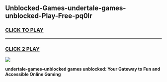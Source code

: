 
## Unblocked-Games-undertale-games-unblocked-Play-Free-pq0lr
<h3>
<a href="https://premium76.site?title=undertale-games-unblocked&ref=21A">CLICK TO PLAY</a></h3>
<hr>

<h3>
<a href="https://premium76.site?title=undertale-games-unblocked&ref=21A">CLICK 2 PLAY</a>
  
</h3>

<a href="https://premium76.site?title=undertale-games-unblocked&ref=21A"><img src="https://clearcache.store/games.png"></a>


**undertale-games-unblocked games unblocked: Your Gateway to Fun and Accessible Online Gaming**
